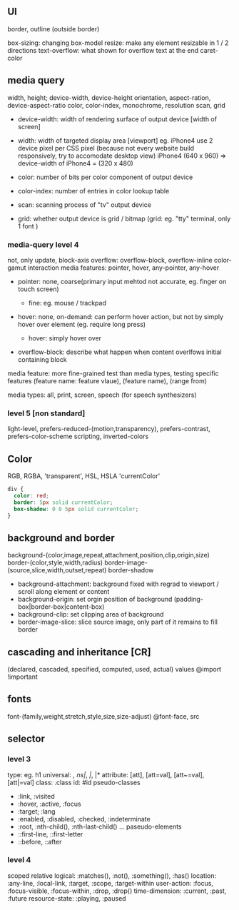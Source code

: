 ## UI
border, outline (outside border)

box-sizing: changing box-model
resize: make any element resizable in 1 / 2 directions
text-overflow: what shown for overflow text at the end
caret-color

## media query
width, height; device-width, device-height
orientation, aspect-ration, device-aspect-ratio
color, color-index, monochrome, resolution
scan, grid

- device-width: width of rendering surface of output device [width of screen]
- width: width of targeted display area [viewport]
eg. iPhone4 use 2 device pixel per CSS pixel 
(because not every website build responsively, try to accomodate desktop view)
iPhone4 (640 x 960) => device-width of iPhone4 = (320 x 480)

- color: number of bits per color component of output device
- color-index: number of entries in color lookup table
- scan: scanning process of "tv" output device
- grid: whether output device is grid / bitmap (grid: eg. "tty" terminal, only 1 font )

### media-query level 4
not, only
update, block-axis overflow: overflow-block, overflow-inline
color-gamut
interaction media features: pointer, hover, any-pointer, any-hover
- pointer: none, coarse(primary input mehtod not accurate, eg. finger on touch screen)
  + fine: eg. mouse / trackpad
- hover: none, on-demand: can perform hover action, but not by simply hover over element (eg. require long press)
  + hover: simply hover over

- overflow-block: describe what happen when content overlfows initial containing block

media feature: more fine-grained test than media types, testing specific features
  (feature name: feature vlaue), (feature name), (range from)

media types: all, print, screen, speech (for speech synthesizers)

### level 5 [non standard]
light-level, prefers-reduced-(motion,transparency), prefers-contrast, prefers-color-scheme
scripting, inverted-colors


## Color
RGB, RGBA, 'transparent', HSL, HSLA
'currentColor'

```css
div {
  color: red;
  border: 5px solid currentColor;
  box-shadow: 0 0 5px solid currentColor;
}
```

## background and border
background-(color,image,repeat,attachment,position,clip,origin,size)
border-(color,style,width,radius)
border-image-(source,slice,width,outset,repeat)
border-shadow

- background-attachment: background fixed with regrad to viewport / scroll along element or content
- background-origin: set orgin position of background (padding-box|border-box|content-box)
- background-clip: set clipping area of background
- border-image-slice: slice source image, only part of it remains to fill border


## cascading and inheritance [CR]
(declared, cascaded, specified, computed, used, actual) values
@import
!important

## fonts
font-(family,weight,stretch,style,size,size-adjust)
@font-face, src

## selector
### level 3
type: eg. h1
universal: *, ns|*, *|*, |*
attribute: [att], [att=val], [att~=val], [att|=val]
class: .class
id: #id
pseudo-classes
- :link, :visited
- :hover, :active, :focus
- :target; :lang
- :enabled, :disabled, :checked, :indeterminate
- :root, :nth-child(), :nth-last-child() ...
paseudo-elements
- ::first-line, ::first-letter
- ::before, ::after

### level 4
scoped
relative
logical: :matches(), :not(), :something(), :has()
location: :any-line, :local-link, :target, :scope, :target-within
user-action: :focus, :focus-visible, :focus-within, :drop, :drop()
time-dimension: :current, :past, :future
resource-state: :playing, :paused



